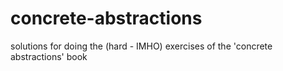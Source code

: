 # concrete-abstractions

solutions for doing the (hard - IMHO) exercises of the 'concrete abstractions' book

